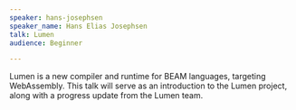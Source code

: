 ```yaml
---
speaker: hans-josephsen
speaker_name: Hans Elias Josephsen
talk: Lumen
audience: Beginner

---
```

Lumen is a new compiler and runtime for BEAM languages, targeting WebAssembly. This talk will serve as an introduction to the Lumen project, along with a progress update from the Lumen team.